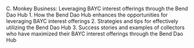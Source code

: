    C. Monkey Business: Leveraging BAYC interest offerings through the Bend Dao Hub
      1. How the Bend Dao Hub enhances the opportunities for leveraging BAYC interest offerings
      2. Strategies and tips for effectively utilizing the Bend Dao Hub
      3. Success stories and examples of collectors who have maximized their BAYC interest offerings through the Bend Dao Hub